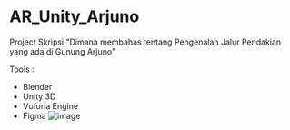 # AR_Unity_Arjuno
Project Skripsi "Dimana membahas tentang Pengenalan Jalur Pendakian yang ada di Gunung Arjuno"

Tools :
- Blender
- Unity 3D
- Vuforia Engine
- Figma
![image](https://github.com/MuhammadFachruddin/AR_Unity_Arjuno/assets/123525071/75db68a7-5583-471d-95b0-7e1767475a48)

